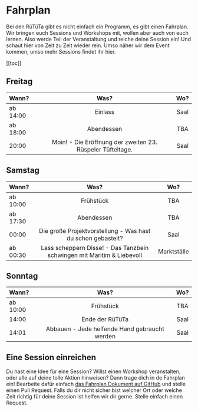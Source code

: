 # Fahrplan

Bei den RüTüTa gibt es nicht einfach ein Programm, es gibt einen Fahrplan. Wir bringen euch Sessions und Workshops mit, wollen aber auch von euch lernen. Also werde Teil der Veranstaltung und reiche deine Session ein! 
Und schaut hier von Zeit zu Zeit wieder rein. Umso näher wir dem Event kommen, umso mehr Sessions findet ihr hier.

[[toc]]

## Freitag

| Wann? | Was? | Wo? |
|:---|:---:|:---:|
| ab 14:00 | Einlass  | Saal |
| ab 18:00 | Abendessen  | TBA |
| 20:00 | Moin! - Die Eröffnung der zweiten 23. Rüspeler Tüfteltage.  | Saal |

## Samstag

| Wann? | Was? | Wo? |
|:---|:---:|:---:|
| ab 10:00 | Frühstück  | TBA |
| ab 17:30 | Abendessen  | TBA |
| 00:00 | Die große Projektvorstellung - Was hast du schon gebastelt? | Saal |
| ab 00:30 | Lass scheppern Disse! - Das Tanzbein schwingen mit Maritim & Liebevoll  | Marktställe |

## Sonntag

| Wann? | Was? | Wo? |
|:---|:---:|:---:|
| ab 10:00 | Frühstück  | TBA |
| 14:00 | Ende der RüTüTa | Saal |
| 14:01 | Abbauen - Jede helfende Hand gebraucht werden | Saal |

## Eine Session einreichen
Du hast eine Idee für eine Session? Willst einen Workshop veranstalten, oder alle auf deine tolle Aktion hinweisen? Dann trage dich in de Fahrplan ein!
Bearbeite dafür einfach [das Fahrplan Dokument auf GitHub](https://github.com/chaostreff-flensburg/ruetueta-web/edit/master/content/fahrplan.md) und stelle einen Pull Request. Falls du dir nicht sicher bist welcher Ort oder welche Zeit richtig für deine Session ist helfen wir dir gerne. Stelle einfach einen Request.
